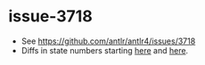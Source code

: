 # issue-3718

* See https://github.com/antlr/antlr4/issues/3718
* Diffs in state numbers starting [here](https://github.com/kaby76/issue-3718/blob/csharp/out.txt#L1347) and [here](https://github.com/kaby76/issue-3718/blob/go/out.txt#L1354).
